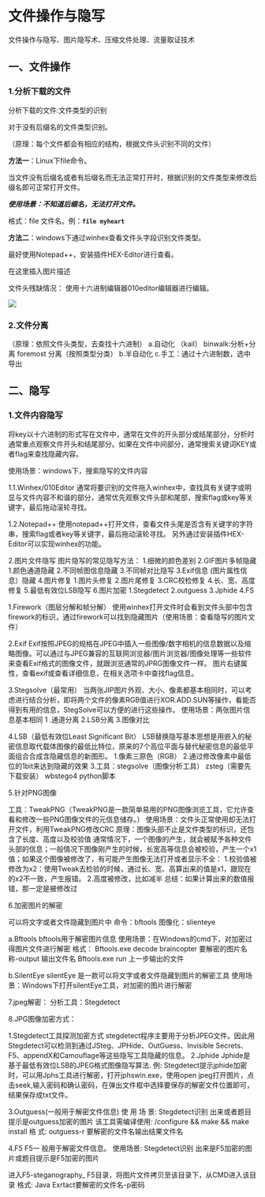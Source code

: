 # 文件操作与隐写

文件操作与隐写、图片隐写术、压缩文件处理、流量取证技术

## 一、文件操作

### 1.分析下载的文件

分析下载的文件:文件类型的识别

对于没有后缀名的文件类型识别。

（原理：每个文件都会有相应的结构，根据文件头识别不同的文件）

<!-- 1.1手工分析：windows :WinHex
            010 Editor
            notepad++(下载插件 hex editora安装在notepad++的安装路径)；  

1.2  工具分析 Linux
当文件出现无法打开的情况，需要查看文件头，如果损坏或者缺失需要进行相应补充。 -->

**方法一**：Linux下file命令。

当文件没有后缀名或者有后缀名而无法正常打开时，根据识别的文件类型来修改后缀名即可正常打开文件。

**_使用场景：不知道后缀名，无法打开文件。_**

格式：file 文件名。例：**`file myheart`**

**方法二**：windows下通过winhex查看文件头字段识别文件类型。

最好使用Notepad++，安装插件HEX-Editor进行查看。

在这里插入图片描述

文件头残缺情况： 使用十六进制编辑器010editor编辑器进行编辑。

![](../../assets/img/assets/img/misc/misc-1.png)

### 2.文件分离

（原理：依照文件头类型，去查找十六进制）
a.自动化 （kail）
    binwalk:分析+分离
    foremost 分离（按照类型分类）
b.半自动化
c.手工：通过十六进制数，选中导出

## 二、隐写

### 1.文件内容隐写

将key以十六进制的形式写在文件中，通常在文件的开头部分或结尾部分，分析时通常重点观察文件开头和结尾部分。如果在文件中间部分，通常搜索关键词KEY或者flag来查找隐藏内容。

使用场景：windows下，搜索隐写的文件内容

1.1.Winhex/010Editor
通常将要识别的文件拖入winhex中，查找具有关键字或明显与文件内容不和谐的部分，通常优先观察文件头部和尾部，搜索flag或key等关键字，最后拖动滚轮寻找。

1.2.Notepad++
使用notepad++打开文件，查看文件头尾是否含有关键字的字符串，搜索flag或者key等关键字，最后拖动滚轮寻找。
另外通过安装插件HEX-Editor可以实现winhex的功能。

2.图片文件隐写
图片隐写的常见隐写方法：
1.细微的颜色差别
2.GIF图片多帧隐藏
    1.颜色通道隐藏
     2.不同帧图信息隐藏
     3.不同帧对比隐写
3.Exif信息 (图片属性信息）隐藏
4.图片修复
   1.图片头修复
    2.图片尾修复
     3.CRC校检修复
     4.长、宽、高度修复
5.最低有效位LSB隐写
6.图片加密
   1.Stegdetect
    2.outguess
    3.Jphide
    4.FS

1.Firework（图层分解和帧分解）
  使用winhex打开文件时会看到文件头部中包含firework的标识，通过firework可以找到隐藏图片（使用场景：查看隐写的图片文件）

2.Exif
Exif按照JPEG的规格在JPEG中插入一些图像/数字相机的信息数据以及缩略图像。可以通过与JPEG兼容的互联网浏览器/图片浏览器/图像处理等一些软件来查看Exif格式的图像文件，就跟浏览通常的JPRG图像文件一样。
  图片右键属性，查看exif或查看详细信息，在相关选项卡中查找flag信息。

3.Stegsolve（最常用）
        当两张JIP图片外观、大小、像素都基本相同时，可以考虑进行结合分析，即将两个文件的像素RGB值进行XOR.ADD.SUN等操作，看能否得到有用的信息，StegSolve可以方便的进行这些操作。
        使用场景：两张图片信息基本相同
        1 .通道分离   2.LSB分离  3.图像对比

4.LSB（最低有效位Least Significant Bit）
        LSB替换隐写基本思想是用嵌入的秘密信息取代载体图像的最低比特位，原来的7个高位平面与替代秘密信息的最低平面组合合成含隐藏信息的新图形。
     1.像素三原色（RGB）
      2.通过修改像素中最低位的1bit来达到隐藏的效果
      3.工具：stegsolve（图像分析工具）  zsteg（需要先下载安装）   wbstego4   python脚本

5.针对PNG图像

工具：TweakPNG（TweakPNG是一款简单易用的PNG图像浏览工具，它允许查看和修改一些PNG图像文件的元信息储存。）
使用场景：文件头正常使用却无法打开文件，利用TweakPNG修改CRC
原理：图像头部不止是文件类型的标识，还包含了长度、高度以及校验值
          通常情况下，一个图像的产生，就会被赋予各种文件头部的信息；一般情况下图像刚产生的时候，长宽高等信息会被校验，产生一个x1值；如果这个图像被修改了，有可能产生图像无法打开或者显示不全：
1.校验值被修改为x2：使用Tweak去检验的时候，通过长、宽、高算出来的值是x1，跟现在的x2不一致，产生报错。
2.高度被修改，比如减半
 总结：如果计算出来的数值报错，那一定是被修改过

6.加密图片的解密

可以将文字或者文件隐藏到图片中
命令：bftools   图像化：slienteye

a.Bftools
bftools用于解密图片信息
使用场景：在Windows的cmd下，对加密过得图片文件进行解密
格式：
Bftools.exe decode braincopter 要解密的图片名称-output 输出文件名
Bftools.exe run 上一步输出的文件

b.SilentEye
silentEye 是一款可以将文字或者文件隐藏到图片的解密工具
使用场景：Windows下打开silentEye工具，对加密的图片进行解密

7.jpeg解密：
 分析工具：Stegdetect

8.JPG图像加密方式：

1.Stegdetect工具探测加密方式
stegdetect程序主要用于分析JPEG文件。因此用Stegdetect可以检测到通过JSteg、JPHide、OutGuess、Invisible Secrets、F5、appendX和Camouflage等这些隐写工具隐藏的信息。
2.Jphide
   Jphide是基于最低有效位LSB的JPEG格式图像隐写算法.
例: Stegdetect提示jphide加密时，可以用Jphs工具进行解密，打开jphswin.exe，使用open jpeg打开图片，点击seek,输入密码和确认密码，在弹出文件框中选择要保存的解密文件位置即可，结果保存成txt文件。

3.Outguess(一般用于解密文件信息)
使  用  场  景:          Stegdetect识别 出来或者题目提示是outguess加密的图片
该工具需编译使用:  /configure && make && make install
格                     式:  outguess-r 要解密的文件名输出结果文件名

4.F5
F5一 般用于解密文件信息。
使用场景: Stegdetect识别 出来是F5加密的图片或题目提示是F5加密的图片

进入F5-steganography_ F5目录，将图片文件拷贝至该目录下，从CMD进入该目录
格式: Java Exrtact要解密的文件名-p密码

